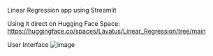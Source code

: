 Linear Regression app using Streamlit

Using it direct on Hugging Face Space: https://huggingface.co/spaces/Lavatus/Linear_Regression/tree/main

User Interface
![image](https://user-images.githubusercontent.com/59205970/225296789-8877e675-e870-4049-af21-56466cb441b0.png)
